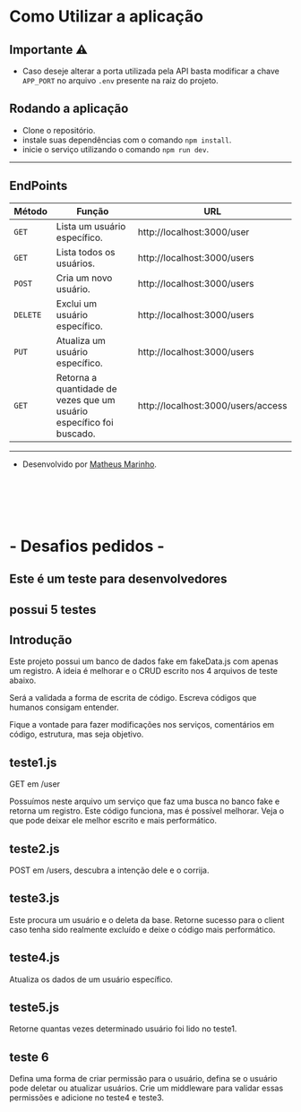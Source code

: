 # Como Utilizar a aplicação

## Importante :warning:

- Caso deseje alterar a porta utilizada pela API basta modificar a chave `APP_PORT` no arquivo `.env` presente na raiz do projeto.

## Rodando a aplicação

  - Clone o repositório.
  - instale suas dependências com o comando `npm install`.
  - inicie o serviço utilizando o comando `npm run dev`.

---

## EndPoints

| Método | Função | URL |
|---|---|---|
| `GET` |  Lista um usuário específico.  | http://localhost:3000/user |
| `GET` |  Lista todos os usuários.  | http://localhost:3000/users |
| `POST` | Cria um novo usuário.  | http://localhost:3000/users |
| `DELETE` |  Exclui um usuário específico. | http://localhost:3000/users |
| `PUT` |  Atualiza um usuário específico.  | http://localhost:3000/users |
| `GET` |  Retorna a quantidade de vezes que um usuário específico foi buscado.  | http://localhost:3000/users/access |

---

- Desenvolvido por [Matheus Marinho](https://www.linkedin.com/in/matheus-marinhodsp/).

<br>
<br>
<br>
<br>

# - Desafios pedidos -

## Este é um teste para desenvolvedores

## possui 5 testes

## Introdução

Este projeto possui um banco de dados fake em fakeData.js com apenas um registro.
A ideia é melhorar e o CRUD escrito nos 4 arquivos de teste abaixo.

Será a validada a forma de escrita de código.
Escreva códigos que humanos consigam entender.

Fique a vontade para fazer modificações nos serviços, comentários em código, estrutura, mas seja objetivo.

## teste1.js

GET em /user 

Possuímos neste arquivo um serviço que faz uma busca no banco fake e retorna um registro.
Este código funciona, mas é possível melhorar.
Veja o que pode deixar ele melhor escrito e mais performático.

## teste2.js

POST em /users, descubra a intenção dele e o corrija.

## teste3.js

Este procura um usuário e o deleta da base.
Retorne sucesso para o client caso tenha sido realmente excluído e deixe o código mais performático.

## teste4.js

Atualiza os dados de um usuário específico.

## teste5.js

Retorne quantas vezes determinado usuário foi lido no teste1.

## teste 6

Defina uma forma de criar permissão para o usuário, defina se o usuário pode deletar ou atualizar usuários. Crie um middleware para validar essas permissões e adicione no teste4 e teste3.

